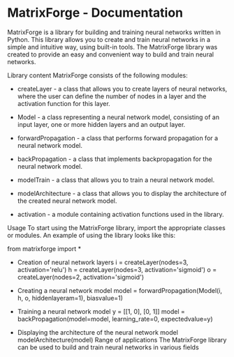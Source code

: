  # MatrixForge - Documentation

MatrixForge is a library for building and training neural networks written in Python. This library allows you to create and train neural networks in a simple and intuitive way, using built-in tools. The MatrixForge library was created to provide an easy and convenient way to build and train neural networks.

Library content
MatrixForge consists of the following modules:

- createLayer - a class that allows you to create layers of neural networks, where the user can define the number of nodes in a layer and the activation function for this layer.

- Model - a class representing a neural network model, consisting of an input layer, one or more hidden layers and an output layer.

- forwardPropagation - a class that performs forward propagation for a neural network model.

- backPropagation - a class that implements backpropagation for the neural network model.

- modelTrain - a class that allows you to train a neural network model.

- modelArchitecture - a class that allows you to display the architecture of the created neural network model.

- activation - a module containing activation functions used in the library.

Usage
To start using the MatrixForge library, import the appropriate classes or modules. An example of using the library looks like this:


from matrixforge import *

- Creation of neural network layers
i = createLayer(nodes=3, activation='relu')
h = createLayer(nodes=3, activation='sigmoid')
o = createLayer(nodes=2, activation='sigmoid')

- Creating a neural network model
model = forwardPropagation(Model(i, h, o, hiddenlayeram=1), biasvalue=1)

- Training a neural network model
y = [[1, 0], [0, 1]]
model = backPropagation(model=model, learning_rate=0, expectedvalue=y)

- Displaying the architecture of the neural network model
modelArchitecture(model)
Range of applications
The MatrixForge library can be used to build and train neural networks in various fields
